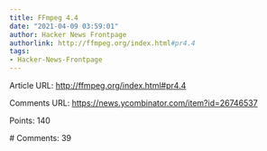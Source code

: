 ```yaml
---
title: FFmpeg 4.4
date: "2021-04-09 03:59:01"
author: Hacker News Frontpage
authorlink: http://ffmpeg.org/index.html#pr4.4
tags:
- Hacker-News-Frontpage
---
```


<p>Article URL: <a href="http://ffmpeg.org/index.html#pr4.4">http://ffmpeg.org/index.html#pr4.4</a></p>
<p>Comments URL: <a href="https://news.ycombinator.com/item?id=26746537">https://news.ycombinator.com/item?id=26746537</a></p>
<p>Points: 140</p>
<p># Comments: 39</p>
